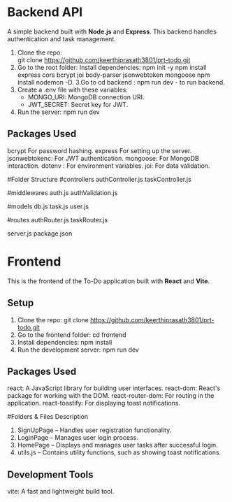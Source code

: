 # Backend API
A simple backend built with **Node.js** and **Express**.
This backend handles authentication and task management.

1. Clone the repo:   
git clone https://github.com/keerthiprasath3801/prt-todo.git
2. Go to the root folder:
Install dependencies:
 npm init -y
 npm install express cors bcrypt joi body-parser jsonwebtoken mongoose
 npm install nodemon -D.
3.Go to cd backend :
npm run dev - to run backend.
4. Create a .env file with these variables:
   - MONGO_URI: MongoDB connection URI.
   - JWT_SECRET: Secret key for JWT.
5. Run the server:
   npm run dev
## Packages Used
bcrypt For password hashing.
express For setting up the server.
jsonwebtokenc: For JWT authentication.
mongoose: For MongoDB interaction.
dotenv : For environment variables.
joi: For data validation.

#Folder Structure
#controllers
authController.js
taskController.js

#middlewares
auth.js
authValidation.js

#models
db.js
task.js
user.js

#routes
authRouter.js
taskRouter.js

server.js
package.json

# Frontend

This is the frontend of the To-Do application built with **React** and **Vite**.

## Setup
1. Clone the repo:
   git clone https://github.com/keerthiprasath3801/prt-todo.git
2. Go to the frontend folder:
   cd frontend
3. Install dependencies:
   npm install
4. Run the development server:
   npm run dev
## Packages Used
react: A JavaScript library for building user interfaces.
react-dom: React's package for working with the DOM.
react-router-dom: For routing in the application.
react-toastify: For displaying toast notifications.

#Folders & Files Description
1. SignUpPage – Handles user registration functionality.
2. LoginPage – Manages user login process.
3. HomePage – Displays and manages user tasks after successful login.
4. utils.js – Contains utility functions, such as showing toast notifications.

## Development Tools
vite: A fast and lightweight build tool.





